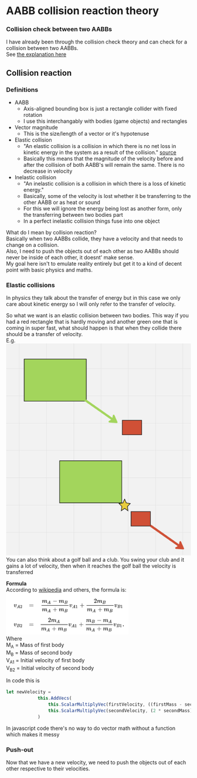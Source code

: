 # AABB collision reaction theory

### Collision check between two AABBs
I have already been through the collision check theory and can check for a collision between two AABBs.  
See [the explanation here](Collision%20check%20theory.md)

## Collision reaction
### Definitions
- AABB  
    - Axis-aligned bounding box is just a rectangle collider with fixed rotation
    - I use this interchangably with bodies (game objects) and rectangles
- Vector magnitude
    - This is the size/length of a vector or it's hypotenuse
- Elastic collision
    - "An elastic collision is a collision in which there is no net loss in kinetic energy in the system as a result of the collision." [source](https://www.khanacademy.org/science/physics/linear-momentum/elastic-and-inelastic-collisions/a/what-are-elastic-and-inelastic-collisions)
    - Basically this means that the magnitude of the velocity before and after the collision of both AABB's will remain the same. There is no decrease in velocity
- Inelastic collision
    - "An inelastic collision is a collision in which there is a loss of kinetic energy."
    - Basically, some of the velocity is lost whether it be transferring to the other AABB or as heat or sound
    - For this we will ignore the energy being lost as another form, only the transferring between two bodies part
    - In a perfect inelastic collision things fuse into one object
    
What do I mean by collision reaction?  
Basically when two AABBs collide, they have a velocity and that needs to change on a collision.  
Also, I need to push the objects out of each other as two AABBs should never be inside of each other, it doesnt' make sense.  
My goal here isn't to emulate reality entirely but get it to a kind of decent point with basic physics and maths.
 
### Elastic collisions
In physics they talk about the transfer of energy but in this case we only care about kinetic energy so I will only refer to the transfer of velocity.  

So what we want is an elastic collision between two bodies. This way if you had a red rectangle that is hardly moving and another green one that is coming in super fast, what should happen is that when they collide there should be a transfer of velocity.  
E.g.     
![alt text](Basic%20inelastic%20collision.png)  
You can also think about a golf ball and a club. You swing your club and it gains a lot of velocity, then when it reaches the golf ball the velocity is transferred  

**Formula**  
According to [wikipedia](https://en.wikipedia.org/wiki/Elastic_collision#Examples) and others, the formula is:  
![alt text](image-2.png)  
Where  
M<sub>A</sub> = Mass of first body  
M<sub>B</sub> = Mass of second body  
V<sub>A1</sub> = Initial velocity of first body  
V<sub>B2</sub> = Initial velocity of second body  

In code this is
``` Javascript
let newVelocity = 
            this.AddVecs(
                this.ScalarMultiplyVec(firstVelocity, ((firstMass - secondMass) / (firstMass + secondMass))),
                this.ScalarMultiplyVec(secondVelocity, (2 * secondMass) / (firstMass + secondMass))
            )
```  
In javascript code there's no way to do vector math without a function which makes it messy


### Push-out
Now that we have a new velocity, we need to push the objects out of each other respective to their velocities.

